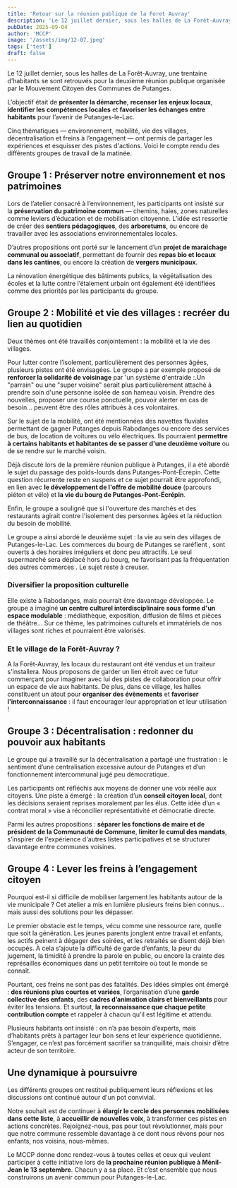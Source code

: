```yaml
---
title: 'Retour sur la réunion publique de la Foret Auvray'
description: 'Le 12 juillet dernier, sous les halles de La Forêt-Auvray, une trentaine d’habitants se sont retrouvés pour la deuxième réunion publique organisée par le Mouvement Citoyen des Communes de Putanges.'
pubDate: 2025-09-04
author: 'MCCP'
image: '/assets/img/12-07.jpeg'
tags: ['test']
draft: false
---
```


Le 12 juillet dernier, sous les halles de La Forêt-Auvray, une trentaine d’habitants se sont retrouvés pour la deuxième réunion publique organisée par le Mouvement Citoyen des Communes de Putanges.

L’objectif était de **présenter la démarche**, **recenser les enjeux locaux**, **identifier les compétences locales** et **favoriser les échanges entre habitants** pour l’avenir de Putanges-le-Lac.

Cinq thématiques — environnement, mobilité, vie des villages, décentralisation et freins à l’engagement — ont permis de partager les expériences et esquisser des pistes d'actions. Voici le compte rendu des différents groupes de travail de la matinée.

## Groupe 1 : Préserver notre environnement et nos patrimoines

Lors de l’atelier consacré à l’environnement, les participants ont insisté sur la **préservation du patrimoine commun** — chemins, haies, zones naturelles comme leviers d’éducation et de mobilisation citoyenne. L’idée est ressortie de créer des **sentiers pédagogiques**, des **arboretums**, ou encore de travailler avec les associations environnementales locales.

D’autres propositions ont porté sur le lancement d’un **projet de maraichage communal ou associatif**, permettant de fournir des **repas bio et locaux dans les cantines**, ou encore la création de **vergers municipaux**.

La rénovation énergétique des bâtiments publics, la végétalisation des écoles et la lutte contre l’étalement urbain ont également été identifiées comme des priorités par les participants du groupe.

## Groupe 2 : Mobilité et vie des villages : recréer du lien au quotidien

Deux thèmes ont été travaillés conjointement : la mobilité et la vie des villages.

Pour lutter contre l’isolement, particulièrement des personnes âgées, plusieurs pistes ont été envisagées. Le groupe a par exemple proposé de **renforcer la solidarité de voisinage** par 'un système d'entraide :.Un "parrain" ou une "super voisine" serait plus particulièrement attaché à prendre soin d'une personne isolée de son hameau voisin. Prendre des nouvelles, proposer une course ponctuelle, pouvoir alerter en cas de besoin... peuvent être des rôles attribués à ces volontaires.

Sur le sujet de la mobilité, ont été mentionnées des navettes fluviales permettant de gagner Putanges depuis Rabodanges ou encore des services de bus, de location de voitures ou vélo électriques. Ils pourraient **permettre à certains habitants et habitantes de se passer d'une deuxième voiture** ou de se rendre sur le marché voisin.

Déjà discuté lors de la première réunion publique à Putanges, il a été abordé le sujet du passage des poids-lourds dans Putanges-Pont-Écrepin. Cette question récurrente reste en suspens et ce sujet pourrait être approfondi, en lien avec **le développement de l'offre de mobilité douce** (parcours piéton et vélo) et **la vie du bourg de Putanges-Pont-Écrépin**.

Enfin, le groupe a souligné que si l'ouverture des marchés et des restaurants agirait contre l'isolement des personnes âgées et la réduction du besoin de mobilité.

Le groupe a ainsi abordé le deuxième sujet : la vie au sein des villages de Putanges-le-Lac.
Les commerces du bourg de Putanges se raréfient , sont ouverts à des horaires irréguliers et donc peu attractifs. Le seul supermarché sera déplacé hors du bourg, ne favorisant pas la fréquentation des autres commerces . Le sujet reste à creuser.

### Diversifier la proposition culturelle

Elle existe à Rabodanges, mais pourrait être davantage développée. Le groupe a imaginé **un centre culturel interdisciplinaire sous forme d'un espace modulable** : médiathèque, exposition, diffusion de films et pièces de théâtre...
Sur ce thème, les patrimoines culturels et immatériels de nos villages sont riches et pourraient être valorisés.

### Et le village de la Forêt-Auvray ?

A la Forêt-Auvray, les locaux du restaurant ont été vendus et un traiteur s'installera. Nous proposons de garder un lien étroit avec ce futur commerçant pour imaginer avec lui des pistes de collaboration pour offrir un espace de vie aux habitants. De plus, dans ce village, les halles constituent un atout pour **organiser des évènements** et **favoriser l'interconnaissance** : il faut encourager leur appropriation et leur utilisation !

## Groupe 3 : Décentralisation : redonner du pouvoir aux habitants

Le groupe qui a travaillé sur la décentralisation a partagé une frustration : le sentiment d’une centralisation excessive autour de Putanges et d’un fonctionnement intercommunal jugé peu démocratique.

Les participants ont réfléchis aux moyens de donner une voix réelle aux citoyens. Une piste a émergé : la création d’un **conseil citoyen local**, dont les décisions seraient reprises moralement par les élus. Cette idée d’un « contrat moral » vise à réconcilier représentativité et démocratie directe.

Parmi les autres propositions : **séparer les fonctions de maire et de président de la Communauté de Commune**, **limiter le cumul des mandats**, s’inspirer de l'expérience d'autres listes participatives et se structurer davantage entre communes voisines.

## Groupe 4 : Lever les freins à l’engagement citoyen

Pourquoi est-il si difficile de mobiliser largement les habitants autour de la vie municipale ? Cet atelier a mis en lumière plusieurs freins bien connus… mais aussi des solutions pour les dépasser.

Le premier obstacle est le temps, vécu comme une ressource rare, quelle que soit la génération. Les jeunes parents jonglent entre travail et enfants, les actifs peinent à dégager des soirées, et les retraités se disent déjà bien occupés. À cela s’ajoute la difficulté de garde d’enfants, la peur du jugement, la timidité à prendre la parole en public, ou encore la crainte des représailles économiques dans un petit territoire où tout le monde se connaît.

Pourtant, ces freins ne sont pas des fatalités. Des idées simples ont émergé : **des réunions plus courtes et variées**, l’organisation d’une **garde collective des enfants**, des **cadres d’animation clairs et bienveillants** pour éviter les tensions. Et surtout, **la reconnaissance que chaque petite contribution compte** et rappeler à chacun qu’il est légitime et attendu.

Plusieurs habitants ont insisté : on n’a pas besoin d’experts, mais d’habitants prêts à partager leur bon sens et leur expérience quotidienne. S’engager, ce n’est pas forcément sacrifier sa tranquillité, mais choisir d’être acteur de son territoire.

## Une dynamique à poursuivre

Les différents groupes ont restitué publiquement leurs réflexions et les discussions ont continué autour d'un pot convivial.

Notre souhait est de continuer à **élargir le cercle des personnes mobilisées dans cette liste**, à **accueillir de nouvelles voix**, à transformer ces pistes en actions concrètes. Rejoignez-nous, pas pour tout révolutionner, mais pour que notre commune ressemble davantage à ce dont nous rêvons pour nos enfants, nos voisins, nous-mêmes.

Le MCCP donne donc rendez-vous à toutes celles et ceux qui veulent participer à cette initiative lors de **la prochaine réunion publique à Ménil-Jean le 13 septembre**. Chacun y a sa place. Et c’est ensemble que nous construirons un avenir commun pour Putanges-le-Lac.
